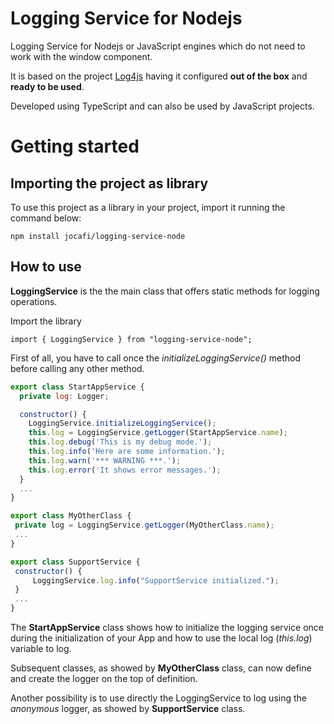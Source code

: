 # Logging Service for Nodejs
Logging Service for Nodejs or JavaScript engines which do not need to work with the window component.

It is based on the project [Log4js](https://log4js-node.github.io/log4js-node/index.html)
having it configured **out of the box** and **ready to be used**.

Developed using TypeScript and can also be used by JavaScript projects.

# Getting started
## Importing the project as library 

To use this project as a library in your project, import it running the command below:
```
npm install jocafi/logging-service-node
```
## How to use
 
**LoggingService** is the the main class that offers static methods for logging operations.

Import the library

`import { LoggingService } from "logging-service-node";`

First of all, you have to call once the _initializeLoggingService()_ method before calling any other method.


```JavaScript
export class StartAppService {
  private log: Logger;

  constructor() {
    LoggingService.initializeLoggingService();
    this.log = LoggingService.getLogger(StartAppService.name);
    this.log.debug('This is my debug mode.');
    this.log.info('Here are some information.');
    this.log.warn('*** WARNING ***.');
    this.log.error('It shows error messages.');
  }
  ...
}

export class MyOtherClass {
 private log = LoggingService.getLogger(MyOtherClass.name);
 ...
}

export class SupportService {
 constructor() {
     LoggingService.log.info("SupportService initialized.");
 }
 ...
}
```

The **StartAppService** class shows how to initialize the logging service once during 
the initialization of your App and how to use the local log (_this.log_) variable to log.

Subsequent classes, as showed by **MyOtherClass** class, can now define and create 
the logger on the top of definition.  

Another possibility is to use directly the LoggingService to log using the _anonymous_ logger, 
as showed by **SupportService** class.